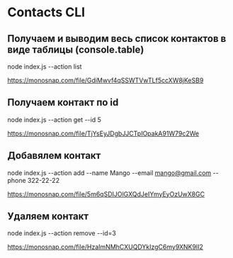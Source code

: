 # Contacts CLI

## Получаем и выводим весь список контактов в виде таблицы (console.table)

node index.js --action list

https://monosnap.com/file/GdiMwvf4qSSWTVwTLf5ccXW8jKeSB9

## Получаем контакт по id

node index.js --action get --id 5

https://monosnap.com/file/TjYsEyJDgbJJCTpIOpakA91W79c2We

## Добавялем контакт

node index.js --action add --name Mango --email mango@gmail.com --phone 322-22-22

https://monosnap.com/file/5m6qSDIJOlGXQdJeIYmyEyOzUwX8GC

## Удаляем контакт

node index.js --action remove --id=3

https://monosnap.com/file/HzaImNMhCXUQDYkIzgC6my9XNK9II2
